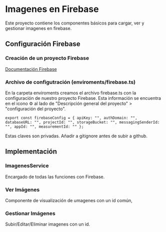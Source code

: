 # Imagenes en Firebase

Este proyecto contiene los componentes básicos para cargar, ver y gestionar imagenes en firebase.

## Configuración Firebase

### Creación de un proyecto Firebase

[Documentación Firebase](https://firebase.google.com/docs/web/setup?authuser=0)

### Archivo de configutración (enviroments/firebase.ts)

En la carpeta enviroments creamos el archivo firebase.ts con la configuración de nuestro proyecto Firebase. Esta información se encuentra en el icono ⚙️ al lado de "Descripción general del proyecto" > "configuración del proyecto".

`export const firebaseConfig = {
    apiKey: "",
    authDomain: "",
    databaseURL: "",
    projectId: "",
    storageBucket: "",
    messagingSenderId: "",
    appId: "",
    measurementId: ""
  };`

Estas claves son privadas. Añadir a gitignore antes de subir a github.

## Implementación

### ImagenesService
Encargado de todas las funciones con Firebase.

### Ver Imágenes
Componente de visualización de umagenes con un id común,

### Gestionar Imágenes
Subir/Editar/Eliminar imagenes con un id.
